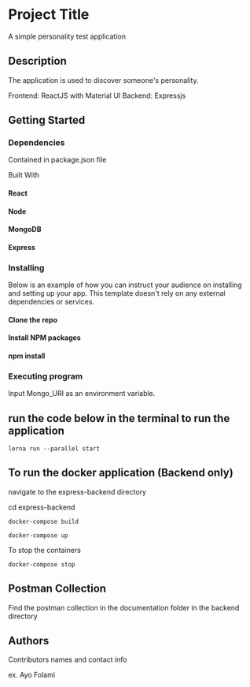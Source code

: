 # Project Title

A simple personality test application

## Description

The application is used to discover someone's personality.

Frontend: ReactJS with Material UI
Backend: Expressjs

## Getting Started

### Dependencies

Contained in package.json file

Built With

#### React

#### Node

#### MongoDB

#### Express

### Installing

Below is an example of how you can instruct your audience on installing and setting up your app. This template doesn't rely on any external dependencies or services.

#### Clone the repo

#### Install NPM packages

#### npm install

### Executing program

Input Mongo_URI as an environment variable.

## run the code below in the terminal to run the application

```
lerna run --parallel start
```

## To run the docker application (Backend only)

navigate to the express-backend directory

cd express-backend

```
docker-compose build
```

```
docker-compose up
```

To stop the containers

```
docker-compose stop
```

## Postman Collection

Find the postman collection in the documentation folder in the backend directory

## Authors

Contributors names and contact info

ex. Ayo Folami
